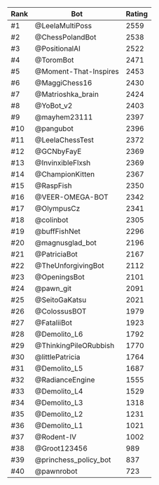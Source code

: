 Rank|Bot|Rating
---|---|---
#1|@LeelaMultiPoss|2559
#2|@ChessPolandBot|2538
#3|@PositionalAI|2522
#4|@ToromBot|2471
#5|@Moment-That-Inspires|2453
#6|@MaggiChess16|2430
#7|@Matrioshka_brain|2424
#8|@YoBot_v2|2403
#9|@mayhem23111|2397
#10|@pangubot|2396
#11|@LeelaChessTest|2372
#12|@GCNbyFayE|2369
#13|@InvinxibleFlxsh|2369
#14|@ChampionKitten|2367
#15|@RaspFish|2350
#16|@VEER-OMEGA-BOT|2342
#17|@OlympusCz|2341
#18|@colinbot|2305
#19|@buffFishNet|2296
#20|@magnusglad_bot|2196
#21|@PatriciaBot|2167
#22|@TheUnforgivingBot|2112
#23|@OpeningsBot|2101
#24|@pawn_git|2091
#25|@SeitoGaKatsu|2021
#26|@ColossusBOT|1979
#27|@FataliiBot|1923
#28|@Demolito_L6|1792
#29|@ThinkingPileORubbish|1770
#30|@littlePatricia|1764
#31|@Demolito_L5|1687
#32|@RadianceEngine|1555
#33|@Demolito_L4|1529
#34|@Demolito_L3|1318
#35|@Demolito_L2|1231
#36|@Demolito_L1|1021
#37|@Rodent-IV|1002
#38|@Groot123456|989
#39|@princhess_policy_bot|837
#40|@pawnrobot|723
